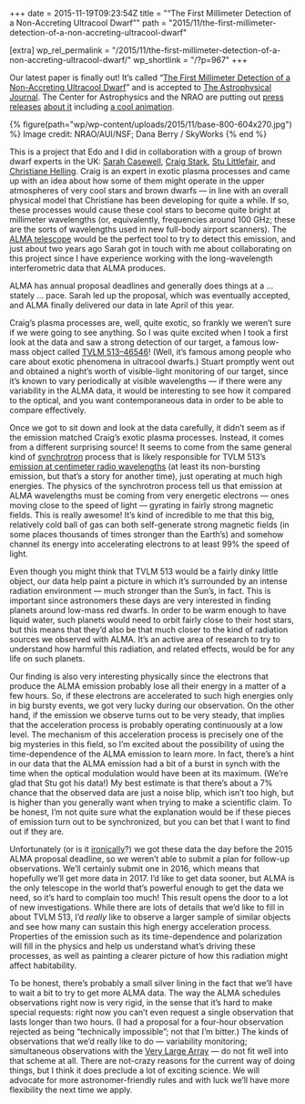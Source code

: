 +++
date = 2015-11-19T09:23:54Z
title = "“The First Millimeter Detection of a Non-Accreting Ultracool Dwarf”"
path = "2015/11/the-first-millimeter-detection-of-a-non-accreting-ultracool-dwarf"

[extra]
wp_rel_permalink = "/2015/11/the-first-millimeter-detection-of-a-non-accreting-ultracool-dwarf/"
wp_shortlink = "/?p=967"
+++

Our latest paper is finally out! It’s called
“[The First Millimeter Detection of a Non-Accreting Ultracool Dwarf](http://arxiv.org/abs/1511.05559)”
and is accepted to
[The Astrophysical Journal](http://iopscience.iop.org/0004-637X/). The Center
for Astrophysics and the NRAO are putting out
[press releases](https://www.cfa.harvard.edu/news/2015-26)
[about it](https://public.nrao.edu/news/pressreleases/alma-dwarf-star-2015)
including [a cool animation](https://vimeo.com/145885859).

{% figure(path="wp/wp-content/uploads/2015/11/base-800-604x270.jpg") %}
Image credit: NRAO/AUI/NSF; Dana Berry / SkyWorks
{% end %}

This is a project that Edo and I did in collaboration with a group of brown
dwarf experts in the UK:
[Sarah Casewell](http://www2.le.ac.uk/departments/physics/people/academic-staff/slc25),
[Craig Stark](http://www-star.st-and.ac.uk/~crs21/),
[Stu Littlefair](http://slittlefair.staff.shef.ac.uk/), and
[Christiane Helling](http://leap2010.wp.st-andrews.ac.uk/christiane-helling/).
Craig is an expert in exotic plasma processes and came up with an idea about
how some of them might operate in the upper atmospheres of very cool stars and
brown dwarfs — in line with an overall physical model that Christiane has been
developing for quite a while. If so, these processes would cause these cool
stars to become quite bright at millimeter wavelengths (or, equivalently,
frequencies around 100 GHz; these are the sorts of wavelengths used in new
full-body airport scanners). The
[ALMA telescope](http://www.almaobservatory.org/) would be the perfect tool to
try to detect this emission, and just about two years ago Sarah got in touch
with me about collaborating on this project since I have experience working
with the long-wavelength interferometric data that ALMA produces.

ALMA has annual proposal deadlines and generally does things at a … stately …
pace. Sarah led up the proposal, which was eventually accepted, and ALMA
finally delivered our data in late April of this year.

Craig’s plasma processes are, well, quite exotic, so frankly we weren’t sure
if we were going to see anything. So I was quite excited when I took a first
look at the data and saw a strong detection of our target, a famous low-mass
object called
[TVLM 513–46546](http://simbad.u-strasbg.fr/simbad/sim-id?protocol=html&Ident=TVLM%20513-46546)!
(Well, it’s famous among people who care about exotic phenomena in ultracool
dwarfs.) Stuart promptly went out and obtained a night’s worth of
visible-light monitoring of our target, since it’s known to vary periodically
at visible wavelengths — if there were any variability in the ALMA data, it
would be interesting to see how it compared to the optical, and you want
contemporaneous data in order to be able to compare effectively.

Once we got to sit down and look at the data carefully, it didn’t seem as if
the emission matched Craig’s exotic plasma processes. Instead, it comes from a
different surprising source! It seems to come from the same general kind of
[synchrotron](https://en.wikipedia.org/wiki/Synchrotron_radiation#Synchrotron_radiation_in_astronomy)
process that is likely responsible for TVLM 513’s
[emission at centimeter radio wavelengths](http://labs.adsabs.harvard.edu/adsabs/abs/2002ApJ...572..503B/)
(at least its non-bursting emission, but that’s a story for another time),
just operating at much high energies. The physics of the synchrotron process
tell us that emission at ALMA wavelengths must be coming from very energetic
electrons — ones moving close to the speed of light — gyrating in fairly
strong magnetic fields. This is really awesome! It’s kind of incredible to me
that this big, relatively cold ball of gas can both self-generate strong
magnetic fields (in some places thousands of times stronger than the Earth’s)
and somehow channel its energy into accelerating electrons to at least 99% the
speed of light.

Even though you might think that TVLM 513 would be a fairly
dinky little object, our data help paint a picture in which it’s surrounded by
an intense radiation environment — much stronger than the Sun’s, in fact. This
is important since astronomers these days are very interested in finding
planets around low-mass red dwarfs. In order to be warm enough to have liquid
water, such planets would need to orbit fairly close to their host stars, but
this means that they’d also be that much closer to the kind of radiation
sources we observed with ALMA. It’s an active area of research to try to
understand how harmful this radiation, and related effects, would be for any
life on such planets.

Our finding is also very interesting physically since the electrons that
produce the ALMA emission probably lose all their energy in a matter of a few
hours. So, if these electrons are accelerated to such high energies only in
big bursty events, we got very lucky during our observation. On the other
hand, if the emission we observe turns out to be very steady, that implies
that the acceleration process is probably operating continuously at a low
level. The mechanism of this acceleration process is precisely one of the big
mysteries in this field, so I’m excited about the possibility of using the
time-dependence of the ALMA emission to learn more. In fact, there’s a hint in
our data that the ALMA emission had a bit of a burst in synch with the time
when the optical modulation would have been at its maximum. (We’re glad that
Stu got his data!) My best estimate is that there’s about a 7% chance that the
observed data are just a noise blip, which isn’t too high, but is higher than
you generally want when trying to make a scientific claim. To be honest, I’m
not quite sure what the explanation would be if these pieces of emission turn
out to be synchronized, but you can bet that I want to find out if they are.

Unfortunately (or is it
[ironically](https://en.wikipedia.org/wiki/Ironic_%28song%29)?) we got these
data the day before the 2015 ALMA proposal deadline, so we weren’t able to
submit a plan for follow-up observations. We’ll certainly submit one in 2016,
which means that hopefully we’ll get more data in 2017. I’d like to get data
sooner, but ALMA is the only telescope in the world that’s powerful enough to
get the data we need, so it’s hard to complain too much! This result opens the
door to a lot of new investigations. While there are lots of details that we’d
like to fill in about TVLM 513, I’d _really_ like to observe a larger sample
of similar objects and see how many can sustain this high energy acceleration
process. Properties of the emission such as its time-dependence and
polarization will fill in the physics and help us understand what’s driving
these processes, as well as painting a clearer picture of how this radiation
might affect habitability.

To be honest, there’s probably a small silver lining in the fact that we’ll
have to wait a bit to try to get more ALMA data. The way the ALMA schedules
observations right now is very rigid, in the sense that it’s hard to make
special requests: right now you can’t even request a single observation that
lasts longer than two hours. (I had a proposal for a four-hour observation
rejected as being “technically impossible”; not that I’m bitter.) The kinds of
observations that we’d really like to do — variability monitoring;
simultaneous observations with the
[Very Large Array](https://public.nrao.edu/telescopes/vla) — do not fit well
into that scheme at all. There are not-crazy reasons for the current way of
doing things, but I think it does preclude a lot of exciting science. We will
advocate for more astronomer-friendly rules and with luck we’ll have more
flexibility the next time we apply.
